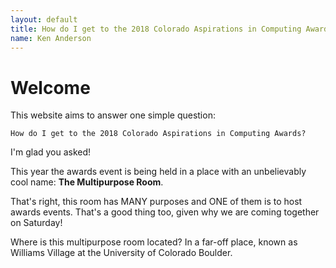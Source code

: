 ```yaml
---
layout: default
title: How do I get to the 2018 Colorado Aspirations in Computing Awards
name: Ken Anderson
---
```


# Welcome

This website aims to answer one simple question:

    How do I get to the 2018 Colorado Aspirations in Computing Awards?

I'm glad you asked!

This year the awards event is being held in a place with an unbelievably cool name: **The Multipurpose Room**.

That's right, this room has MANY purposes and ONE of them is to host awards events. That's a good thing too, given why we are coming together on Saturday!

Where is this multipurpose room located? In a far-off place, known as Williams Village at the University of Colorado Boulder.
